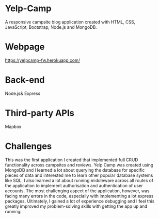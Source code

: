 # Yelp-Camp
A responsive campsite blog application created with HTML, CSS, JavaScript, Bootstrap, Node.js and MongoDB. 

# Webpage 
https://yelpcamp-fw.herokuapp.com/

# Back-end
Node.js& Express

# Third-party APIs
Mapbox

# Challenges
This was the first application I created that implemented full CRUD functionality across campsites and reviews. Yelp Camp was created using MongoDB and I learned a lot about querying the database for specific pieces of data and interested me to learn other popular database systems like SQL. I also learned a lot about running middleware across all routes of the application to implement authorisation and authentication of user accounts. The most challenging aspect of the application, however, was facing many errors in the code, especially with implementing a lot express packages. Ultimately, I gained a lot of experience debugging and I feel this greatly improved my problem-solving skills with getting the app up and running.  
